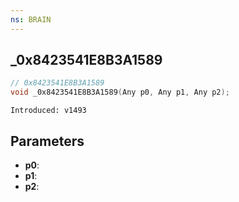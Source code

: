 ```yaml
---
ns: BRAIN
---
```

## _0x8423541E8B3A1589

```c
// 0x8423541E8B3A1589
void _0x8423541E8B3A1589(Any p0, Any p1, Any p2);
```

```
Introduced: v1493
```

## Parameters
* **p0**:
* **p1**:
* **p2**:

